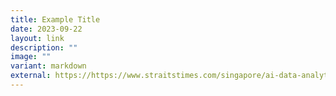 ```yaml
---
title: Example Title
date: 2023-09-22
layout: link
description: ""
image: ""
variant: markdown
external: https://https://www.straitstimes.com/singapore/ai-data-analytics-improve-decision-making-process-but-human-touch-still-key-at-saf-exercise
---
```

